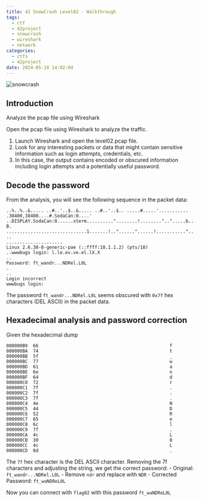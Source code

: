 ```yaml
---
title: 42 SnowCrash Level02 - Walkthrough
tags:
  - ctf
  - 42project
  - snowcrash
  - wireshark
  - network
categories:
  - ctfs
  - 42project
date: 2024-05-18 14:02:04
---
```


![snowcrash](/images/snowcrash.png)

## Introduction

Analyze the pcap file using Wireshark

Open the pcap file using Wireshark to analyze the traffic.

1. Launch Wireshark and open the level02.pcap file.
2. Look for any interesting packets or data that might contain sensitive information such as login attempts, credentials, etc.
3. In this case, the output contains encoded or obscured information including login attempts and a potentially useful password.

## Decode the password

From the analysis, you will see the following sequence in the packet data:

```data
..%..%..&..... ..#..'..$..&..... ..#..'..$.. .....#.....'........... .38400,38400....#.SodaCan:0....'
..DISPLAY.SodaCan:0......xterm.........."........!........"..".....b........b....	B.
..............................1.......!.."......"......!..........."........"..".............	..
.....................
Linux 2.6.38-8-generic-pae (::ffff:10.1.1.2) (pts/10)
..wwwbugs login: l.le.ev.ve.el.lX.X
..
Password: ft_wandr...NDRel.L0L
.
..
Login incorrect
wwwbugs login: 
```

The password `ft_wandr...NDRel.L0L` seems obscured with `0x7f` hex characters (DEL ASCII) in the packet data.

## Hexadecimal analysis and password correction

Given the hexadecimal dump

```hexdump
000000B9  66                                                 f
000000BA  74                                                 t
000000BB  5f                                                 _
000000BC  77                                                 w
000000BD  61                                                 a
000000BE  6e                                                 n
000000BF  64                                                 d
000000C0  72                                                 r
000000C1  7f                                                 .
000000C2  7f                                                 .
000000C3  7f                                                 .
000000C4  4e                                                 N
000000C5  44                                                 D
000000C6  52                                                 R
000000C7  65                                                 e
000000C8  6c                                                 l
000000C9  7f                                                 .
000000CA  4c                                                 L
000000CB  30                                                 0
000000CC  4c                                                 L
000000CD  0d                                                 .
```

The `7f` hex character is the DEL ASCII character. Removing the 7f characters and adjusting the string, we get the correct password:
    - Original: `ft_wandr...NDRel.L0L`
    - Remove `ndr` and replace with `NDR`
    - Corrected Password: `ft_waNDReL0L`

Now you can connect with `flag02` with this password `ft_waNDReL0L`
